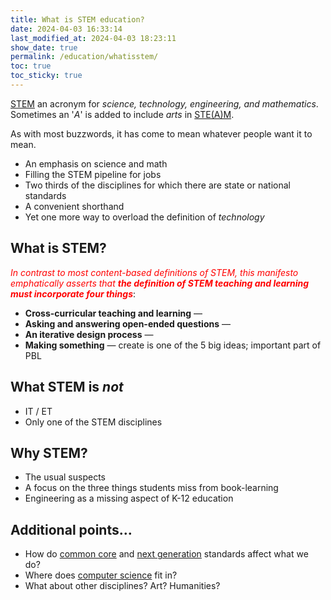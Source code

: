 ```yaml
---
title: What is STEM education?
date: 2024-04-03 16:33:14
last_modified_at: 2024-04-03 18:23:11
show_date: true
permalink: /education/whatisstem/
toc: true
toc_sticky: true
---
```

[STEM](https://en.wikipedia.org/wiki/STEM) an acronym for *science, technology, engineering, and mathematics*. Sometimes an '*A*' is added to include *arts* in [STE(A)M](https://en.wikipedia.org/wiki/STEAM_fields).

As with most buzzwords, it has come to mean whatever people want it to mean.

- An emphasis on science and math
- Filling the STEM pipeline for jobs
- Two thirds of the disciplines for which there are state or national standards
- A convenient shorthand
- Yet one more way to overload the definition of _technology_

## What is STEM?

*<span style="color: red;">In contrast to most content-based definitions of STEM, this manifesto emphatically asserts that **the definition of STEM teaching and learning must incorporate four things**</span>*:

- **Cross-curricular teaching and learning** —
- **Asking and answering open-ended questions** —
- **An iterative design process** —
- **Making something** — create is one of the 5 big ideas; important part of PBL

## What STEM is _not_

- IT / ET
- Only one of the STEM disciplines

## Why STEM?

- The usual suspects
- A focus on the three things students miss from book-learning
- Engineering as a missing aspect of K-12 education

## Additional points…

- How do [common core](http://corestandards.org/) and [next generation](http://nextgenscience.org/) standards affect what we do?
- Where does [computer science](http://csta.acm.org/Curriculum/sub/K12Standards.html) fit in?
- What about other disciplines? Art? Humanities?